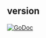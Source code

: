 ## version

[![GoDoc](https://godoc.org/github.com/tritondatacenter/containerpilot?status.svg)](https://godoc.org/github.com/tritondatacenter/containerpilot/version)
